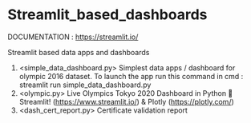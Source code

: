 # Streamlit_based_dashboards

DOCUMENTATION : https://streamlit.io/

Streamlit based data apps and dashboards

1. <simple_data_dashboard.py> Simplest data apps / dashboard for olympic 2016 dataset. To launch the app run this command in cmd : streamlit run simple_data_dashboard.py
2. <olympic.py> Live Olympics Tokyo 2020 Dashboard in Python 🐍 Streamlit! (https://www.streamlit.io/) & Plotly (https://plotly.com/)
3. <dash_cert_report.py> Certificate validation report 
